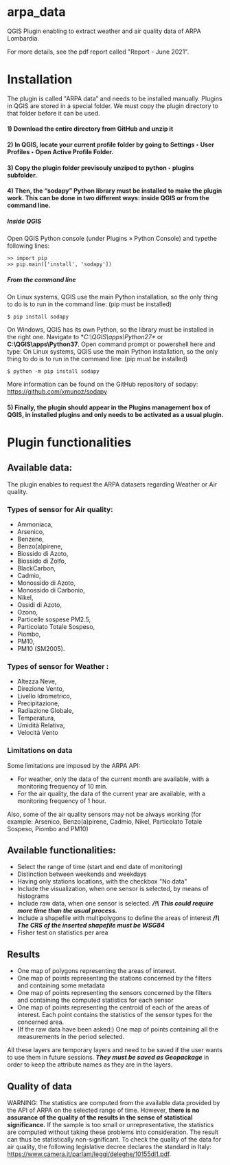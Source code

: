 # arpa_data
QGIS Plugin enabling to extract weather and air quality data of ARPA Lombardia.

For more details, see the pdf report called "Report - June 2021".


# Installation 

The plugin is called "ARPA data” and needs to be installed manually. Plugins  in  QGIS  are stored in a special folder. We must copy the plugin directory to that folder before it can be used. 

#### 1) Download  the  entire  directory  from  GitHub and unzip it
#### 2) In QGIS, locate your current profile folder by going to Settings ‣ User Profiles ‣ Open Active Profile Folder.
#### 3) Copy the plugin folder previsouly unziped to python ‣ plugins subfolder. 
#### 4) Then, the “sodapy” Python library must be installed to make the plugin work. This can be done in two different ways: inside QGIS or from the command line.
##### Inside QGIS
Open  QGIS  Python  console  (under  Plugins  »  Python  Console)  and  typethe  following  lines:
```
>> import pip
>> pip.main(['install', 'sodapy'])
```
##### From the command line
On Linux systems, QGIS use the main Python installation, so the only thing to do is to run in the command line: (pip must be installed)
```
$ pip install sodapy
```
On  Windows,  QGIS  has  its  own  Python,  so  the  library must be  installed  in  the  right  one. Navigate to **C:\QGIS\apps\Python27\** or **C:\QGIS\apps\Python37**. Open command prompt or powershell here and type: 
On Linux systems, QGIS use the main Python installation, so the only thing to do is to run in the command line: (pip must be installed)
```
$ python -m pip install sodapy
```
More information can be found on the GitHub repository of sodapy: https://github.com/xmunoz/sodapy

#### 5) Finally, the plugin should appear in the Plugins management box of QGIS, in installed plugins and only needs to be activated as a usual plugin. 


# Plugin functionalities

## Available data:
The plugin enables to request the ARPA datasets regarding Weather or Air quality. 

### Types of sensor for Air quality: 
- Ammoniaca, 
- Arsenico, 
- Benzene, 
- Benzo(a)pirene, 
- Biossido di Azoto, 
- Biossido di Zolfo, 
- BlackCarbon, 
- Cadmio, 
- Monossido di Azoto, 
- Monossido di Carbonio, 
- Nikel, 
- Ossidi di Azoto, 
- Ozono, 
- Particelle sospese PM2.5, 
- Particolato Totale Sospeso, 
- Piombo, 
- PM10, 
- PM10 (SM2005). 

### Types of sensor for Weather : 
- Altezza Neve, 
- Direzione Vento, 
- Livello Idrometrico, 
- Precipitazione, 
- Radiazione Globale, 
- Temperatura, 
- Umidità Relativa, 
- Velocità Vento

### Limitations on data
Some limitations are imposed by the ARPA API:
- For weather, only the data of the current month are available, with a monitoring frequency of 10 min.
- For the air quality, the data of the current year are available, with a monitoring frequency of 1 hour.

Also, some of the air quality sensors may not be always working (for example: Arsenico, Benzo(a)pirene, Cadmio, Nikel, Particolato Totale Sospeso, Piombo and PM10)

## Available functionalities:
- Select the range of time (start and end date of monitoring)
- Distinction between weekends and weekdays 
- Having only stations locations, with the checkbox "No data"
- Include the visualization, when one sensor is selected, by means of histograms 
- Include raw data, when one sensor is selected. ***/!\ This could require more time than the usual process.***
- Include a shapefile with multipolygons to define the areas of interest ***/!\ The CRS of the inserted shapefile must be WSG84***
- Fisher test on statistics per area


## Results

- One map of polygons representing the areas of interest.
- One map of points representing the stations concerned by the filters and containing some metadata
- One map of points representing the sensors concerned by the filters and containing the computed statistics for each sensor
- One map of points representing the centroid of each of the areas of interest. Each point contains the statistics of the sensor types for the concerned area.
- (If the raw data have been asked:) One map of points containing all the measurements in the period selected. 

All these layers are temporary layers and need to be saved if the user wants to use them in future sessions. ***They must be saved as Geopackage*** in order to keep the attribute names as they are in the layers. 

## Quality of data 

WARNING: The statistics are computed from the available data provided by the API of ARPA on the selected range of time. However, **there is no assurance of the quality of the results in the sense of statistical significance.** If the sample is too small or unrepresentative, the statistics are computed without taking these problems into consideration. The result can thus be statistically non-significant. To check the quality of the data for air quality, the following legislative decree declares the standard in Italy: https://www.camera.it/parlam/leggi/deleghe/10155dl1.pdf. 


